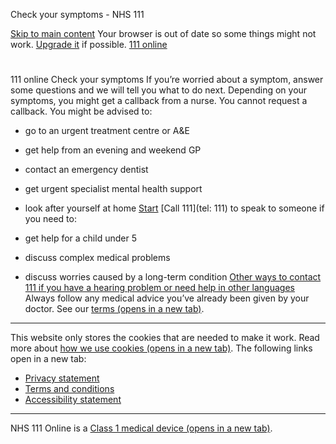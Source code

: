 

 Check your symptoms - NHS 111 
 
[Skip to main content](#maincontent)
Your browser is out of date so some things might not work. [Upgrade it](/Help/Browsers) if possible.
[111 online](/)
# 
111 online
Check your symptoms
If you’re worried about a symptom, answer some questions and we will tell you what to do next.
Depending on your symptoms, you might get a callback from a nurse. You cannot request a callback.
You might be advised to:
* go to an urgent treatment centre or A&E
* get help from an evening and weekend GP
* contact an emergency dentist
* get urgent specialist mental health support
* look after yourself at home
[Start](/triage/check-its-not-an-emergency)
[Call 111](tel: 111) to speak to someone if you need to:
 
* get help for a child under 5
* discuss complex medical problems
* discuss worries caused by a long-term condition
[Other ways to contact 111 if you have a hearing problem or need help in other languages](/Help/OtherWays)
Always follow any medical advice you’ve already been given by your doctor. See our [terms (opens in a new tab)](/Help/Terms).
---

 This website only stores the cookies that are needed to make it work. Read more about [how we use cookies (opens in a new tab)](/Help/Cookies).
The following links open in a new tab:
* [Privacy statement](/Help/Privacy)
* [Terms and conditions](/Help/Terms)
* [Accessibility statement](/Help/Accessibility)
---

 NHS 111 Online is a [Class 1 medical device (opens in a new tab)](https://digital.nhs.uk/services/nhs-111-online/nhs-111-online-is-a-class-1-medical-device).

